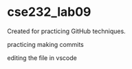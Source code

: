 # cse232_lab09
Created for practicing GitHub techniques. 

practicing making commits

editing the file in vscode 
